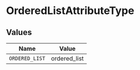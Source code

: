 # OrderedListAttributeType


## Values

| Name           | Value          |
| -------------- | -------------- |
| `ORDERED_LIST` | ordered_list   |